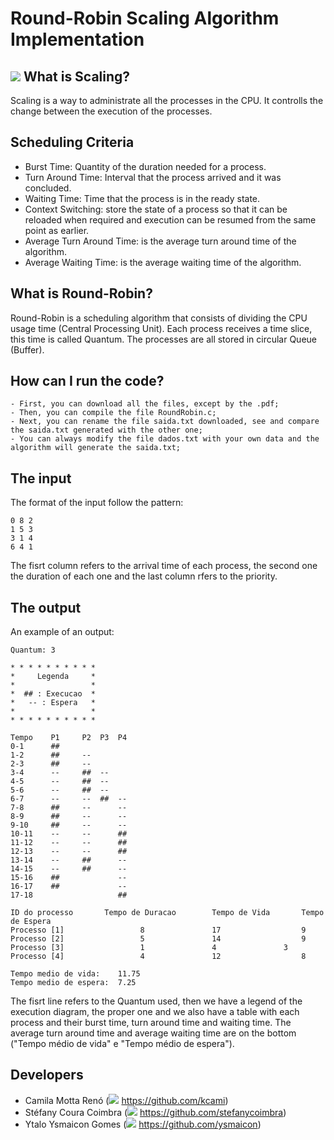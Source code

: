 # Round-Robin Scaling Algorithm Implementation

## <img src="https://img.icons8.com/color/30/000000/task--v1.png"/> What is Scaling?
Scaling is a way to administrate all the processes in the CPU. It controlls the change between the execution of the processes.

## Scheduling Criteria
* Burst Time: Quantity of the duration needed for a process.
* Turn Around Time: Interval that the process arrived and it was concluded.
* Waiting Time: Time that the process is in the ready state.
* Context Switching: store the state of a process so that it can be reloaded when required and execution can be resumed from the same point as earlier.
* Average Turn Around Time: is the average turn around time of the algorithm.
* Average Waiting Time: is the average waiting time of the algorithm.

## What is Round-Robin?
Round-Robin is a scheduling algorithm that consists of dividing the CPU usage time (Central Processing Unit). Each process receives a time slice, this time is called Quantum. The processes are all stored in circular Queue (Buffer).

## How can I run the code?
```
- First, you can download all the files, except by the .pdf;
- Then, you can compile the file RoundRobin.c;
- Next, you can rename the file saida.txt downloaded, see and compare the saida.txt generated with the other one;
- You can always modify the file dados.txt with your own data and the algorithm will generate the saida.txt;
```

## The input
The format of the input follow the pattern:

```
0 8 2
1 5 3
3 1 4
6 4 1
```

The fisrt column refers to the arrival time of each process, the second one the duration of each one and the last column rfers to the priority.

## The output
An example of an output:

```
Quantum: 3

* * * * * * * * * *
*     Legenda     *
*                 *
*  ## : Execucao  *
*   -- : Espera   *
*                 *
* * * * * * * * * *

Tempo	 P1 	P2 	P3 	P4 	
0-1 	 ## 	   	   	   	
1-2 	 ## 	-- 	   	   	
2-3 	 ## 	-- 	   	   	
3-4 	 -- 	## 	-- 	   	
4-5 	 -- 	## 	-- 	   	
5-6 	 -- 	## 	-- 	   	
6-7 	 -- 	-- 	## 	-- 	
7-8 	 ## 	-- 	   	-- 	
8-9 	 ## 	-- 	   	-- 	
9-10 	 ## 	-- 	   	-- 	
10-11 	 -- 	-- 	   	## 	
11-12 	 -- 	-- 	   	## 	
12-13 	 -- 	-- 	   	## 	
13-14 	 -- 	## 	   	-- 	
14-15 	 -- 	## 	   	-- 	
15-16 	 ## 	   	   	-- 	
16-17 	 ## 	   	   	-- 	
17-18 	    	   	   	## 	

ID do processo 		 Tempo de Duracao 		 Tempo de Vida 		 Tempo de Espera  
Processo [1] 				 8 				 17 				 9
Processo [2] 				 5 				 14 				 9
Processo [3] 				 1 				 4 				 3
Processo [4] 				 4 				 12 				 8      

Tempo medio de vida:	11.75
Tempo medio de espera:	7.25
```

The fisrt line refers to the Quantum used, then we have a legend of the execution diagram, the proper one and we also have a table with each process and their burst time, turn around time and waiting time. The average turn around time and average waiting time are on the bottom ("Tempo médio de vida" e "Tempo médio de espera").

## Developers
* Camila Motta Renó (<img src="https://img.icons8.com/ios-glyphs/30/000000/github.png"/> https://github.com/kcami)
* Stéfany Coura Coimbra (<img src="https://img.icons8.com/ios-glyphs/30/000000/github.png"/> https://github.com/stefanycoimbra)
* Ytalo Ysmaicon Gomes (<img src="https://img.icons8.com/ios-glyphs/30/000000/github.png"/> https://github.com/ysmaicon)

